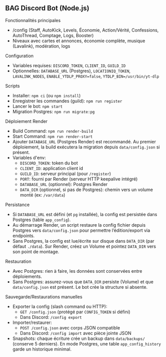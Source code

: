 ## BAG Discord Bot (Node.js)

Fonctionnalités principales
- /config (Staff, AutoKick, Levels, Économie, Action/Vérité, Confessions, AutoThread, Comptage, Logs, Booster)
- Niveaux avec cartes et annonces, économie complète, musique (Lavalink), modération, logs

Configuration
- Variables requises: `DISCORD_TOKEN`, `CLIENT_ID`, `GUILD_ID`
- Optionnelles: `DATABASE_URL` (Postgres), `LOCATIONIQ_TOKEN`, `LAVALINK_NODES`, `ENABLE_YTDLP_PROXY=false`, `YTDLP_BIN=/usr/bin/yt-dlp`

Scripts
- Installer: `npm ci` (ou `npm install`)
- Enregistrer les commandes (guild): `npm run register`
- Lancer le bot: `npm start`
- Migration Postgres: `npm run migrate:pg`

Déploiement Render
- Build Command: `npm run render-build`
- Start Command: `npm run render-start`
- Ajouter `DATABASE_URL` (Postgres Render) est recommandé. Au premier déploiement, la build exécutera la migration depuis `data/config.json` si présent.
 - Variables d'env:
   - `DISCORD_TOKEN`: token du bot
   - `CLIENT_ID`: application client id
   - `GUILD_ID`: serveur principal (pour `/register`)
   - `PORT`: fourni par Render (serveur HTTP keepalive intégré)
   - `DATABASE_URL` (optionnel): Postgres Render
   - `DATA_DIR` (optionnel, si pas de Postgres): chemin vers un volume monté (ex: `/var/data`)

Persistance
- Si `DATABASE_URL` est défini (et `pg` installée), la config est persistée dans Postgres (table `app_config`).
- Au démarrage Render, un script restaure la config fichier depuis Postgres vers `data/config.json` pour permettre l’édition/export via endpoints.
- Sans Postgres, la config est lue/écrite sur disque dans `DATA_DIR` (par défaut `./data`). Sur Render, créez un Volume et pointez `DATA_DIR` vers son point de montage.

Restauration
- Avec Postgres: rien à faire, les données sont conservées entre déploiements.
- Sans Postgres: assurez-vous que `DATA_DIR` persiste (Volume) et que `data/config.json` est présent. Le bot crée la structure si absente.

Sauvegarde/Restaurations manuelles
- Exporter la config (slash command ou HTTP):
  - `GET /config.json` (protégé par `CONFIG_TOKEN` si défini)
  - Dans Discord: `/config export`
- Importer/restaurer:
  - `POST /config.json` avec corps JSON compatible
  - Dans Discord: `/config import` avec pièce jointe JSON
- Snapshots: chaque écriture crée un backup dans `data/backups/` (conserve 5 derniers). En mode Postgres, une table `app_config_history` garde un historique minimal.

